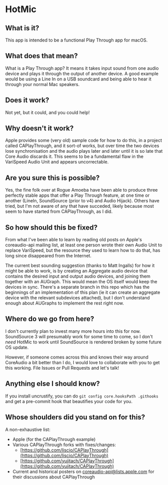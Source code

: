 # HotMic

## What is it?
This app is intended to be a functional Play Through app for macOS.

## What does that mean?
What is a Play Through app? It means it takes input sound from one audio device and plays it through the output of another device. A good example would be using a Line In on a USB soundcard and being able to hear it through your normal Mac speakers.

## Does it work?
Not yet, but it could, and you could help!

## Why doesn't it work?
Apple provides some (very old) sample code for how to do this, in a project called CAPlayThrough, and it sort-of works, but over time the two devices lose synchronisation and the audio plays later and later until it is so late that Core Audio discards it. This seems to be a fundamental flaw in the VariSpeed Audio Unit and appears uncorrectable.

## Are you sure this is possible?
Yes, the fine folk over at Rogue Amoeba have been able to produce three perfectly stable apps that offer a Play Through feature, at one time or another (LineIn, SoundSource (prior to v4) and Audio Hijack). Others have tried, but I'm not aware of any that have succeded, likely because most seem to have started from CAPlayThrough, as I did.

## So how should this be fixed?
From what I've been able to learn by reading old posts on Apple's coreaudio-api mailing list, at least one person wrote their own Audio Unit to replace VariSpeed, but the resource they used to learn how to do that, has long since disappeared from the Internet.

The current best sounding suggestion (thanks to Matt Ingalls) for how it might be able to work, is by creating an Aggregate audio device that contains the desired input and output audio devices, and joining them together with an AUGraph. This would mean the OS itself would keep the devices in sync. There's a separate branch in this repo which has the beginnings of an implementation of this plan (ie it can create an aggregate device with the relevant subdevices attached), but I don't understand enough about AUGraphs to implement the rest right now.

## Where do we go from here?
I don't currently plan to invest many more hours into this for now. SoundSource 3 will presumably work for some time to come, so I don't *need* HotMic to work until SoundSource is rendered broken by some future OS update.

However, if someone comes across this and knows their way around CoreAudio a bit better than I do, I would love to collaborate with you to get this working. File Issues or Pull Requests and let's talk!

## Anything else I should know?
If you install uncrustify, you can do ```git config core.hooksPath .githooks``` and get a pre-commit hook that beautifies your code for you.

## Whose shoulders did you stand on for this?

A non-exhaustive list:
 * Apple (for the CAPlayThrough example)
 * Various CAPlayThrough forks with fixes/changes:
   * [https://github.com/liscio/CAPlayThrough](https://github.com/liscio/CAPlayThrough)
   * [https://github.com/yujitach/CAPlayThrough](https://github.com/yujitach/CAPlayThrough)
 * Current and historical posters on coreaudio-api@lists.apple.com for their discussions about CAPlayThrough
